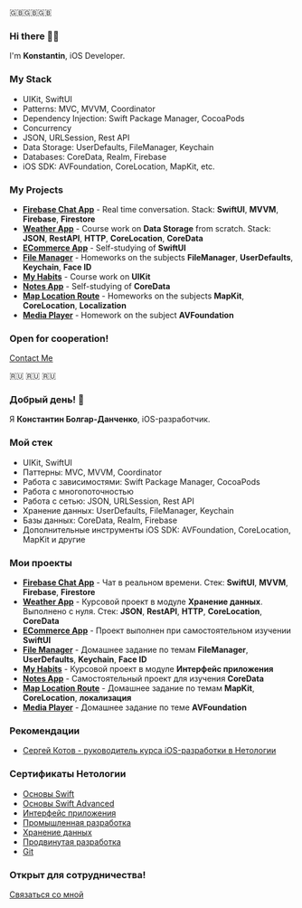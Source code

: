 🇬🇧🇬🇧🇬🇧
### Hi there 👋🏼

I'm **Konstantin**, iOS Developer.

### My Stack
* UIKit, SwiftUI
* Patterns: MVC, MVVM, Coordinator
* Dependency Injection: Swift Package Manager, CocoaPods
* Concurrency
* JSON, URLSession, Rest API
* Data Storage: UserDefaults, FileManager, Keychain
* Databases: CoreData, Realm, Firebase
* iOS SDK: AVFoundation, CoreLocation, MapKit, etc.

### My Projects
* [**Firebase Chat App**](https://github.com/bolgar-danchenko/FirebaseChatApp) - Real time conversation. Stack: **SwiftUI**, **MVVM**, **Firebase**, **Firestore**
* [**Weather App**](https://github.com/bolgar-danchenko/WeatherApp) - Сourse work on **Data Storage** from scratch. Stack: **JSON**, **RestAPI**, **HTTP**, **CoreLocation**, **CoreData**
* [**ECommerce App**](https://github.com/bolgar-danchenko/ECommerceApp) - Self-studying of **SwiftUI**
* [**File Manager**](https://github.com/bolgar-danchenko/FileManager) - Homeworks on the subjects **FileManager**, **UserDefaults**, **Keychain**, **Face ID**
* [**My Habits**](https://github.com/bolgar-danchenko/MyHabits) - Course work on **UIKit**
* [**Notes App**](https://github.com/bolgar-danchenko/NotesApp) - Self-studying of **CoreData**
* [**Map Location Route**](https://github.com/bolgar-danchenko/MapLocationRoute) - Homeworks on the subjects **MapKit**, **CoreLocation**, **Localization**
* [**Media Player**](https://github.com/bolgar-danchenko/MediaPlayer) - Homework on the subject **AVFoundation**

### Open for cooperation!
[Contact Me](http://bolgar-danchenko.tilda.ws/)

🇷🇺 🇷🇺 🇷🇺 
### Добрый день! 👋

Я **Константин Болгар-Данченко**, iOS-разработчик.

### Мой стек
* UIKit, SwiftUI
* Паттерны: MVC, MVVM, Coordinator
* Работа с зависимостями: Swift Package Manager, CocoaPods
* Работа с многопоточностью
* Работа с сетью: JSON, URLSession, Rest API
* Хранение данных: UserDefaults, FileManager, Keychain
* Базы данных: CoreData, Realm, Firebase
* Дополнительные инструменты iOS SDK: AVFoundation, CoreLocation, MapKit и другие

### Мои проекты
* [**Firebase Chat App**](https://github.com/bolgar-danchenko/FirebaseChatApp) - Чат в реальном времени. Стек: **SwiftUI**, **MVVM**, **Firebase**, **Firestore**
* [**Weather App**](https://github.com/bolgar-danchenko/WeatherApp) - Курсовой проект в модуле **Хранение данных**. Выполнено с нуля. Стек: **JSON**, **RestAPI**, **HTTP**, **CoreLocation**, **CoreData**
* [**ECommerce App**](https://github.com/bolgar-danchenko/ECommerceApp) - Проект выполнен при самостоятельном изучении **SwiftUI**
* [**File Manager**](https://github.com/bolgar-danchenko/FileManager) - Домашнее задание по темам **FileManager**, **UserDefaults**, **Keychain**, **Face ID**
* [**My Habits**](https://github.com/bolgar-danchenko/MyHabits) - Курсовой проект в модуле **Интерфейс приложения**
* [**Notes App**](https://github.com/bolgar-danchenko/NotesApp) - Самостоятельный проект для изучения **CoreData**
* [**Map Location Route**](https://github.com/bolgar-danchenko/MapLocationRoute) - Домашнее задание по темам **MapKit**, **CoreLocation**, **локализация**
* [**Media Player**](https://github.com/bolgar-danchenko/MediaPlayer) - Домашнее задание по теме **AVFoundation**

### Рекомендации
* [Сергей Котов - руководитель курса iOS-разработки в Нетологии](Рекомендация_Котов.pdf)

### Сертификаты Нетологии
* [Основы Swift](SwiftBasic.pdf)
* [Основы Swift Advanced](SwiftAdvanced.pdf)
* [Интерфейс приложения](UIKit.pdf)
* [Промышленная разработка](IndustrialDevelopment.pdf)
* [Хранение данных](DataStorage.pdf)
* [Продвинутая разработка](AdvancedDevelopment.pdf)
* [Git](Git.pdf)

### Открыт для сотрудничества!
[Связаться со мной](http://bolgar-danchenko.tilda.ws/)
